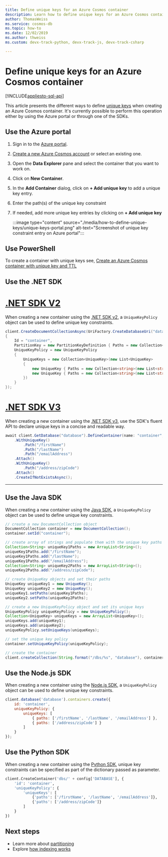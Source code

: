 ```yaml
---
title: Define unique keys for an Azure Cosmos container
description: Learn how to define unique keys for an Azure Cosmos container using Azure portal, PowerShell, .NET, Java, and various other SDKs. 
author: ThomasWeiss
ms.service: cosmos-db
ms.topic: how-to
ms.date: 12/02/2019
ms.author: thweiss
ms.custom: devx-track-python, devx-track-js, devx-track-csharp

---
```


# Define unique keys for an Azure Cosmos container
[!INCLUDE[appliesto-sql-api](includes/appliesto-sql-api.md)]

This article presents the different ways to define [unique keys](unique-keys.md) when creating an Azure Cosmos container. It's currently possible to perform this operation either by using the Azure portal or through one of the SDKs.

## Use the Azure portal

1. Sign in to the [Azure portal](https://portal.azure.com/).

1. [Create a new Azure Cosmos account](create-sql-api-dotnet.md#create-account) or select an existing one.

1. Open the **Data Explorer** pane and select the container that you want to work on.

1. Click on **New Container**.

1. In the **Add Container** dialog, click on **+ Add unique key** to add a unique key entry.

1. Enter the path(s) of the unique key constraint

1. If needed, add more unique key entries by clicking on **+ Add unique key**

    :::image type="content" source="./media/how-to-define-unique-keys/unique-keys-portal.png" alt-text="Screenshot of unique key constraint entry on Azure portal":::

## Use PowerShell

To create a container with unique keys see, [Create an Azure Cosmos container with unique key and TTL](manage-with-powershell.md#create-container-unique-key-ttl)

## Use the .NET SDK

# [.NET SDK V2](#tab/dotnetv2)

When creating a new container using the [.NET SDK v2](https://www.nuget.org/packages/Microsoft.Azure.DocumentDB/), a `UniqueKeyPolicy` object can be used to define unique key constraints.

```csharp
client.CreateDocumentCollectionAsync(UriFactory.CreateDatabaseUri("database"), new DocumentCollection
{
    Id = "container",
    PartitionKey = new PartitionKeyDefinition { Paths = new Collection<string>(new List<string> { "/myPartitionKey" }) },
    UniqueKeyPolicy = new UniqueKeyPolicy
    {
        UniqueKeys = new Collection<UniqueKey>(new List<UniqueKey>
        {
            new UniqueKey { Paths = new Collection<string>(new List<string> { "/firstName", "/lastName", "/emailAddress" }) },
            new UniqueKey { Paths = new Collection<string>(new List<string> { "/address/zipCode" }) }
        })
    }
});
```

# [.NET SDK V3](#tab/dotnetv3)

When creating a new container using the [.NET SDK v3](https://www.nuget.org/packages/Microsoft.Azure.Cosmos/), use the SDK's fluent API to declare unique keys in a concise and readable way.

```csharp
await client.GetDatabase("database").DefineContainer(name: "container", partitionKeyPath: "/myPartitionKey")
    .WithUniqueKey()
        .Path("/firstName")
        .Path("/lastName")
        .Path("/emailAddress")
    .Attach()
    .WithUniqueKey()
        .Path("/address/zipCode")
    .Attach()
    .CreateIfNotExistsAsync();
```
---

## Use the Java SDK

When creating a new container using the [Java SDK](https://mvnrepository.com/artifact/com.microsoft.azure/azure-cosmosdb), a `UniqueKeyPolicy` object can be used to define unique key constraints.

```java
// create a new DocumentCollection object
DocumentCollection container = new DocumentCollection();
container.setId("container");

// create array of strings and populate them with the unique key paths
Collection<String> uniqueKey1Paths = new ArrayList<String>();
uniqueKey1Paths.add("/firstName");
uniqueKey1Paths.add("/lastName");
uniqueKey1Paths.add("/emailAddress");
Collection<String> uniqueKey2Paths = new ArrayList<String>();
uniqueKey2Paths.add("/address/zipCode");

// create UniqueKey objects and set their paths
UniqueKey uniqueKey1 = new UniqueKey();
UniqueKey uniqueKey2 = new UniqueKey();
uniqueKey1.setPaths(uniqueKey1Paths);
uniqueKey2.setPaths(uniqueKey2Paths);

// create a new UniqueKeyPolicy object and set its unique keys
UniqueKeyPolicy uniqueKeyPolicy = new UniqueKeyPolicy();
Collection<UniqueKey> uniqueKeys = new ArrayList<UniqueKey>();
uniqueKeys.add(uniqueKey1);
uniqueKeys.add(uniqueKey2);
uniqueKeyPolicy.setUniqueKeys(uniqueKeys);

// set the unique key policy
container.setUniqueKeyPolicy(uniqueKeyPolicy);

// create the container
client.createCollection(String.format("/dbs/%s", "database"), container, null);
```

## Use the Node.js SDK

When creating a new container using the [Node.js SDK](https://www.npmjs.com/package/@azure/cosmos), a `UniqueKeyPolicy` object can be used to define unique key constraints.

```javascript
client.database('database').containers.create({
    id: 'container',
    uniqueKeyPolicy: {
        uniqueKeys: [
            { paths: ['/firstName', '/lastName', '/emailAddress'] },
            { paths: ['/address/zipCode'] }
        ]
    }
});
```

## Use the Python SDK

When creating a new container using the [Python SDK](https://pypi.org/project/azure-cosmos/), unique key constraints can be specified as part of the dictionary passed as parameter.

```python
client.CreateContainer('dbs/' + config['DATABASE'], {
    'id': 'container',
    'uniqueKeyPolicy': {
        'uniqueKeys': [
            {'paths': ['/firstName', '/lastName', '/emailAddress']},
            {'paths': ['/address/zipCode']}
        ]
    }
})
```

## Next steps

- Learn more about [partitioning](partitioning-overview.md)
- Explore [how indexing works](index-overview.md)
